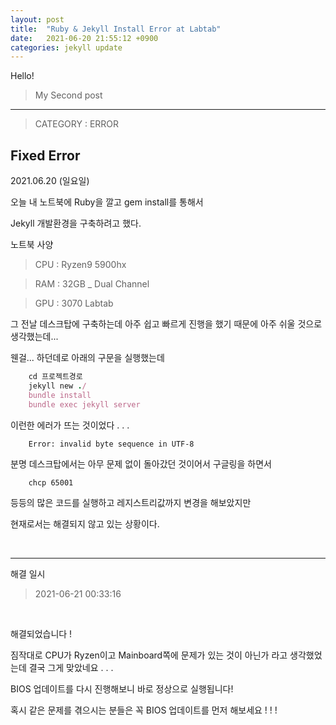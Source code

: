 ```yaml
---
layout: post
title:  "Ruby & Jekyll Install Error at Labtab"
date:   2021-06-20 21:55:12 +0900
categories: jekyll update
---
```

Hello! 
> My Second post

---

> CATEGORY : ERROR

## Fixed Error

2021.06.20 (일요일)

오늘 내 노트북에 Ruby을 깔고 gem install를 통해서 

Jekyll 개발환경을 구축하려고 했다.

노트북 사양
> CPU : Ryzen9 5900hx

> RAM : 32GB _ Dual Channel

> GPU : 3070 Labtab

그 전날 데스크탑에 구축하는데 아주 쉽고 빠르게 진행을 했기 때문에 아주 쉬울 것으로 생각했는데...

웬걸... 하던데로 아래의 구문을 실행했는데 

```ruby
    cd 프로젝트경로
    jekyll new ./
    bundle install
    bundle exec jekyll server
```

이런한 에러가 뜨는 것이었다 . . .
```error
    Error: invalid byte sequence in UTF-8
```

분명 데스크탑에서는 아무 문제 없이 돌아갔던 것이어서 구글링을 하면서
```shell
    chcp 65001
```
등등의 많은 코드를 실행하고 레지스트리값까지 변경을 해보았지만 

현재로서는 해결되지 않고 있는 상황이다.

<br>

---

해결 일시
> 2021-06-21 00:33:16 

<br>

해결되었습니다 !

짐작대로 CPU가 Ryzen이고 Mainboard쪽에 문제가 있는 것이 아닌가 라고 생각했었는데 결국 그게 맞았네요 . . .

BIOS 업데이트를 다시 진행해보니 바로 정상으로 실행됩니다!

혹시 같은 문제를 겪으시는 분들은 꼭 BIOS 업데이트를 먼저 해보세요 ! ! ! 


